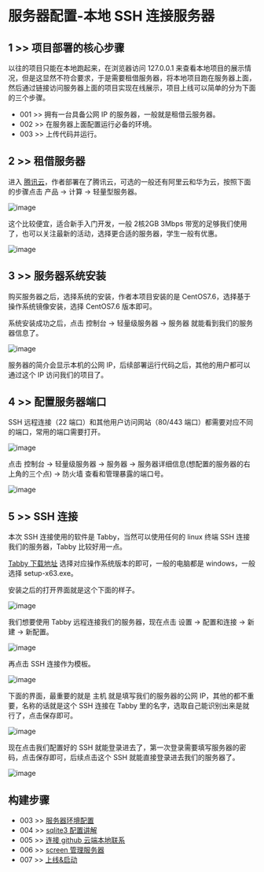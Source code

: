 # 服务器配置-本地 SSH 连接服务器

## 1 >> 项目部署的核心步骤

以往的项目只能在本地跑起来，在浏览器访问 127.0.0.1 来查看本地项目的展示情况，但是这显然不符合要求，于是需要租借服务器，将本地项目跑在服务器上面，然后通过链接访问服务器上面的项目实现在线展示，项目上线可以简单的分为下面的三个步骤。

- 001 >> 拥有一台具备公网 IP 的服务器，一般就是租借云服务器。
- 002 >> 在服务器上面配置运行必备的环境。
- 003 >> 上传代码并运行。

## 2 >> 租借服务器 

进入 [腾讯云](https://cloud.tencent.com/)，作者部署在了腾讯云，可选的一般还有阿里云和华为云，按照下面的步骤点击 产品 -> 计算 -> 轻量型服务器。

![image](https://github.com/user-attachments/assets/00e0e764-9693-4cd1-be5e-b7b51e6b2051)

这个比较便宜，适合新手入门开发，一般 2核2GB 3Mbps 带宽的足够我们使用了，也可以关注最新的活动，选择更合适的服务器，学生一般有优惠。

![image](https://github.com/user-attachments/assets/ba9502b6-208d-4dca-a61c-3d33745022de)

## 3 >> 服务器系统安装

购买服务器之后，选择系统的安装，作者本项目安装的是 CentOS7.6，选择基于操作系统镜像安装，选择 CentOS7.6 版本即可。

系统安装成功之后，点击 控制台 -> 轻量级服务器 -> 服务器 就能看到我们的服务器信息了。

![image](https://github.com/user-attachments/assets/54243785-472f-4bdc-a3b3-5dbc0b831b85)

服务器的简介会显示本机的公网 IP，后续部署运行代码之后，其他的用户都可以通过这个 IP 访问我们的项目了。

## 4 >> 配置服务器端口

SSH 远程连接（22 端口）和其他用户访问网站（80/443 端口）都需要对应不同的端口，常用的端口需要打开。

![image](https://github.com/user-attachments/assets/63e3ddad-8a45-4f09-9355-78c20264b705)

点击 控制台 -> 轻量级服务器 -> 服务器 -> 服务器详细信息(想配置的服务器的右上角的三个点) -> 防火墙 查看和管理暴露的端口号。

![image](https://github.com/user-attachments/assets/7e68daab-eff8-4fcf-b067-61d3f91027cb)

## 5 >> SSH 连接

本次 SSH 连接使用的软件是 Tabby，当然可以使用任何的 linux 终端 SSH 连接我们的服务器，Tabby 比较好用一点。

[Tabby 下载地址](https://github.com/eugeny/tabby/releases) 选择对应操作系统版本的即可，一般的电脑都是 windows，一般选择 setup-x63.exe。

安装之后的打开界面就是这个下面的样子。

![image](https://github.com/user-attachments/assets/74b45e1a-ab24-41ef-a492-816de45f4c74)

我们想要使用 Tabby 远程连接我们的服务器，现在点击 设置 -> 配置和连接 -> 新建 -> 新配置。

![image](https://github.com/user-attachments/assets/eb552759-37d7-4eb5-a34d-5375c5f797a0)

再点击 SSH 连接作为模板。

![image](https://github.com/user-attachments/assets/5d94c660-e5db-47c4-be09-6a9ac4513ed1)

下面的界面，最重要的就是 主机 就是填写我们的服务器的公网 IP，其他的都不重要，名称的话就是这个 SSH 连接在 Tabby 里的名字，选取自己能识别出来是就行了，点击保存即可。

![image](https://github.com/user-attachments/assets/753abb4f-8b11-4c3f-8ebd-b62ad460b354)

现在点击我们配置好的 SSH 就能登录进去了，第一次登录需要填写服务器的密码，点击保存即可，后续点击这个 SSH 就能直接登录进去我们的服务器了。

![image](https://github.com/user-attachments/assets/31bf027a-d4bb-4055-9233-ce5cec57318a)

## 构建步骤

- 003 >> [服务器环境配置](https://github.com/fangqing408/03-xmu-llap/blob/master/recognition/003.md)
- 004 >> [sqlite3 配置讲解](https://github.com/fangqing408/03-xmu-llap/blob/master/recognition/004.md)
- 005 >> [连接 github 云端本地联系](https://github.com/fangqing408/03-xmu-llap/blob/master/recognition/005.md)
- 006 >> [screen 管理服务器](https://github.com/fangqing408/03-xmu-llap/blob/master/recognition/006.md)
- 007 >> [上线&启动](https://github.com/fangqing408/03-xmu-llap/blob/master/recognition/007.md)
